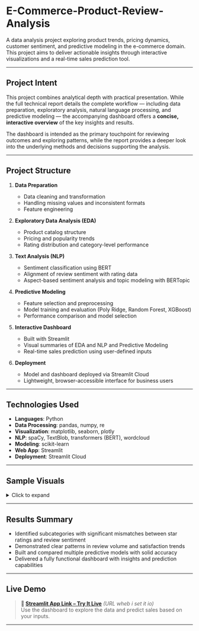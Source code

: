 # E-Commerce-Product-Review-Analysis

A data analysis project exploring product trends, pricing dynamics, customer sentiment, and predictive modeling in the e-commerce domain. This project aims to deliver actionable insights through interactive visualizations and a real-time sales prediction tool.

---

## Project Intent

This project combines analytical depth with practical presentation. While the full technical report details the complete workflow — including data preparation, exploratory analysis, natural language processing, and predictive modeling — the accompanying dashboard offers a **concise, interactive overview** of the key insights and results.

The dashboard is intended as the primary touchpoint for reviewing outcomes and exploring patterns, while the report provides a deeper look into the underlying methods and decisions supporting the analysis.

---

## Project Structure

1. **Data Preparation**  
   - Data cleaning and transformation  
   - Handling missing values and inconsistent formats  
   - Feature engineering

2. **Exploratory Data Analysis (EDA)**  
   - Product catalog structure  
   - Pricing and popularity trends  
   - Rating distribution and category-level performance

3. **Text Analysis (NLP)**  
   - Sentiment classification using BERT
   - Alignment of review sentiment with rating data
   - Aspect-based sentiment analysis and topic modeling with BERTopic

4. **Predictive Modeling**  
   - Feature selection and preprocessing  
   - Model training and evaluation (Poly Ridge, Random Forest, XGBoost)  
   - Performance comparison and model selection

5. **Interactive Dashboard**  
   - Built with Streamlit  
   - Visual summaries of EDA and NLP and Predictive Modeling
   - Real-time sales prediction using user-defined inputs

6. **Deployment**  
   - Model and dashboard deployed via Streamlit Cloud  
   - Lightweight, browser-accessible interface for business users

---

## Technologies Used

- **Languages**: Python  
- **Data Processing**: pandas, numpy, re  
- **Visualization**: matplotlib, seaborn, plotly  
- **NLP**: spaCy, TextBlob, transformers (BERT), wordcloud  
- **Modeling**: scikit-learn  
- **Web App**: Streamlit  
- **Deployment**: Streamlit Cloud

---

## Sample Visuals

<details>
<summary>Click to expand</summary>

- Price vs Rating distribution by subcategory  
- Sentiment mismatch heatmaps by product category  
- Wordclouds for positive and negative review themes  
- Model performance bar charts  
- Interactive filters in dashboard

</details>

---

## Results Summary

- Identified subcategories with significant mismatches between star ratings and review sentiment  
- Demonstrated clear patterns in review volume and satisfaction trends  
- Built and compared multiple predictive models with solid accuracy  
- Delivered a fully functional dashboard with insights and prediction capabilities

---

## Live Demo

> **🔗 [Streamlit App Link – Try It Live](#)** *(URL wheb i set it io)*  
> Use the dashboard to explore the data and predict sales based on your inputs.

---


